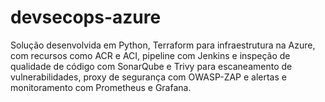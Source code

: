 # devsecops-azure
Solução desenvolvida em Python, Terraform para infraestrutura na Azure, com recursos como ACR e ACI, pipeline com Jenkins e inspeção de qualidade de código com SonarQube e Trivy para escaneamento de vulnerabilidades, proxy de segurança com OWASP-ZAP e alertas e monitoramento com Prometheus e Grafana.
